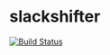 # slackshifter
[![Build Status](https://travis-ci.org/matticulous/slackshifter.svg?branch=master)](https://travis-ci.org/matticulous/slackshifter)